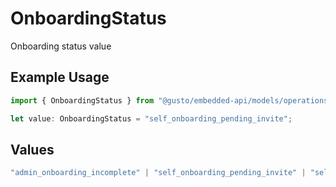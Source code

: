 # OnboardingStatus

Onboarding status value

## Example Usage

```typescript
import { OnboardingStatus } from "@gusto/embedded-api/models/operations/putv1employeesemployeeidonboardingstatus.js";

let value: OnboardingStatus = "self_onboarding_pending_invite";
```

## Values

```typescript
"admin_onboarding_incomplete" | "self_onboarding_pending_invite" | "self_onboarding_invited" | "self_onboarding_invited_started" | "self_onboarding_invited_overdue" | "self_onboarding_completed_by_employee" | "self_onboarding_awaiting_admin_review" | "onboarding_completed"
```
